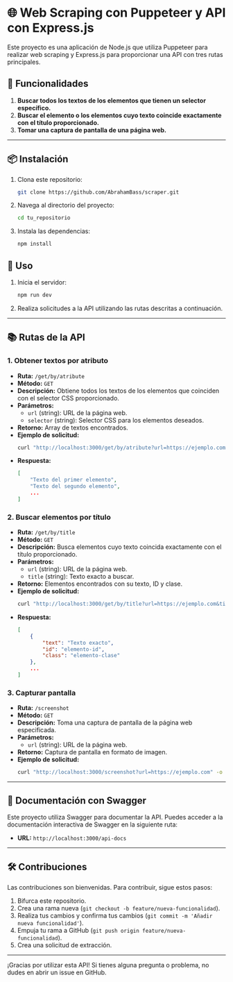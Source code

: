 # 🌐 Web Scraping con Puppeteer y API con Express.js

Este proyecto es una aplicación de Node.js que utiliza Puppeteer para realizar web scraping y Express.js para proporcionar una API con tres rutas principales.

## 🚀 Funcionalidades

1. **Buscar todos los textos de los elementos que tienen un selector específico.**
2. **Buscar el elemento o los elementos cuyo texto coincide exactamente con el título proporcionado.**
3. **Tomar una captura de pantalla de una página web.**

---

## 📦 Instalación

1. Clona este repositorio:
    ```sh
    git clone https://github.com/AbrahamBass/scraper.git
    ```
2. Navega al directorio del proyecto:
    ```sh
    cd tu_repositorio
    ```
3. Instala las dependencias:
    ```sh
    npm install
    ```

## 📝 Uso

1. Inicia el servidor:
    ```sh
    npm run dev
    ```
2. Realiza solicitudes a la API utilizando las rutas descritas a continuación.

---

## 📚 Rutas de la API

### 1. Obtener textos por atributo

- **Ruta:** `/get/by/atribute`
- **Método:** `GET`
- **Descripción:** Obtiene todos los textos de los elementos que coinciden con el selector CSS proporcionado.
- **Parámetros:**
  - `url` (string): URL de la página web.
  - `selector` (string): Selector CSS para los elementos deseados.
- **Retorno:** Array de textos encontrados.
- **Ejemplo de solicitud:**
    ```sh
    curl "http://localhost:3000/get/by/atribute?url=https://ejemplo.com&selector=#about"
    ```
- **Respuesta:**
    ```json
    [
        "Texto del primer elemento",
        "Texto del segundo elemento",
        ...
    ]
    ```

### 2. Buscar elementos por título

- **Ruta:** `/get/by/title`
- **Método:** `GET`
- **Descripción:** Busca elementos cuyo texto coincida exactamente con el título proporcionado.
- **Parámetros:**
  - `url` (string): URL de la página web.
  - `title` (string): Texto exacto a buscar.
- **Retorno:** Elementos encontrados con su texto, ID y clase.
- **Ejemplo de solicitud:**
    ```sh
    curl "http://localhost:3000/get/by/title?url=https://ejemplo.com&title=Texto exacto"
    ```
- **Respuesta:**
    ```json
    [
        {
            "text": "Texto exacto",
            "id": "elemento-id",
            "class": "elemento-clase"
        },
        ...
    ]
    ```

### 3. Capturar pantalla

- **Ruta:** `/screenshot`
- **Método:** `GET`
- **Descripción:** Toma una captura de pantalla de la página web especificada.
- **Parámetros:**
  - `url` (string): URL de la página web.
- **Retorno:** Captura de pantalla en formato de imagen.
- **Ejemplo de solicitud:**
    ```sh
    curl "http://localhost:3000/screenshot?url=https://ejemplo.com" -o screenshot.png
    ```

---

## 📄 Documentación con Swagger

Este proyecto utiliza Swagger para documentar la API. Puedes acceder a la documentación interactiva de Swagger en la siguiente ruta:

- **URL:** `http://localhost:3000/api-docs`

---

## 🛠️ Contribuciones

Las contribuciones son bienvenidas. Para contribuir, sigue estos pasos:

1. Bifurca este repositorio.
2. Crea una rama nueva (`git checkout -b feature/nueva-funcionalidad`).
3. Realiza tus cambios y confirma tus cambios (`git commit -m 'Añadir nueva funcionalidad'`).
4. Empuja tu rama a GitHub (`git push origin feature/nueva-funcionalidad`).
5. Crea una solicitud de extracción.

---

¡Gracias por utilizar esta API! Si tienes alguna pregunta o problema, no dudes en abrir un issue en GitHub.


